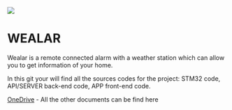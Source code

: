 ![](https://image.noelshack.com/fichiers/2018/22/2/1527629284-wealar-logo.png)

# WEALAR

Wealar is a remote connected alarm with a weather station which can allow you to get information of your home​.

In this git your will find all the sources codes for the project: STM32 code, API/SERVER back-end code, APP front-end code.

[OneDrive](https://yncrea-my.sharepoint.com/:f:/g/personal/anthony_genson_isen_yncrea_fr/Ehe74XEuGZBIk5dPM-yS434Bm2ZK4so746oYFi7GZDHaPA?e=gvQbwx) - All the other documents can be find here

